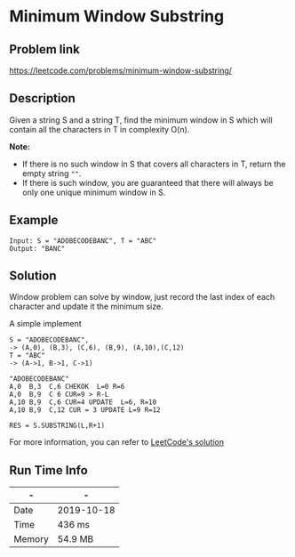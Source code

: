 # Minimum Window Substring

## Problem link
https://leetcode.com/problems/minimum-window-substring/

## Description

Given a string S and a string T, find the minimum window in S which will contain all the characters in T in complexity O(n).

**Note:**

- If there is no such window in S that covers all characters in T, return the empty string `""`.
- If there is such window, you are guaranteed that there will always be only one unique minimum window in S.


## Example


```
Input: S = "ADOBECODEBANC", T = "ABC"
Output: "BANC"
```


## Solution

Window problem can solve by window, just record the last index of each character and update it the minimum size.

A simple implement
```
S = "ADOBECODEBANC",
-> (A,0), (B,3), (C,6), (B,9), (A,10),(C,12)
T = "ABC"
-> (A->1, B->1, C->1)

"ADOBECODEBANC"
A,0  B,3  C,6 CHEKOK  L=0 R=6
A,0  B,9  C 6 CUR=9 > R-L
A,10 B,9  C,6 CUR=4 UPDATE  L=6, R=10
A,10 B,9  C,12 CUR = 3 UPDATE L=9 R=12

RES = S.SUBSTRING(L,R+1)
```

For more information, you can refer to [LeetCode's  solution](https://leetcode.com/problems/minimum-window-substring/solution/)

## Run Time Info

\- | \-
------------ | -------------
Date | 2019-10-18
Time | 436 ms
Memory | 54.9 MB
